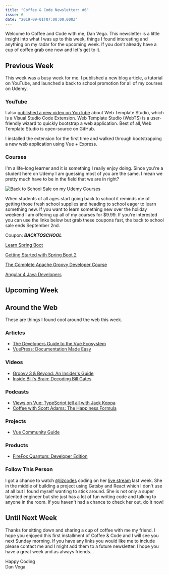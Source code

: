 ```yaml
---
title: "Coffee & Code Newsletter: #6"
issue: 6
date: "2019-09-01T07:00:00.000Z"
---
```


Welcome to Coffee and Code with me, Dan Vega. This newsletter is a little insight into what I was up to this week, things I found interesting and anything on my radar for the upcoming week. If you don't already have a cup of coffee grab one now and let's get to it.

## Previous Week

This week was a busy week for me. I published a new blog article, a tutorial on YouTube, and launched a back to school promotion for all of my courses on Udemy.

### YouTube

I also [published a new video on YouTube](https://www.youtube.com/watch?v=fi4ZjqNcSQc) about Web Template Studio, which is a Visual Studio Code Extension. Web Template Studio (WebTS) is a user-friendly wizard to quickly bootstrap a web application. Best of all, Web Template Studio is open-source on GitHub.

I installed the extension for the first time and walked through bootstrapping a new web application using Vue + Express.

### Courses

I'm a life-long learner and it is something I really enjoy doing. Since you're a student here on Udemy I am guessing most of you are the same. I mean we pretty much have to be in the field that we are in right?

![Back to School Sale on my Udemy Courses](./back-to-school.jpg)

When students of all ages start going back to school it reminds me of getting those fresh school supplies and heading to school eager to learn something new. If you want to learn something new over the holiday weekend I am offering up all of my courses for \$9.99. If you're interested you can use the links below but grab these coupons fast, the back to school sale ends September 2nd.

Coupon: **_BACKTOSCHOOL_**

[Learn Spring Boot](https://www.udemy.com/spring-boot-intro/?couponCode=BACKTOSCHOOL)

[Getting Started with Spring Boot 2](https://www.udemy.com/spring-boot-2/?couponCode=BACKTOSCHOOL)

[The Complete Apache Groovy Developer Course](https://www.udemy.com/apache-groovy/?couponCode=BACKTOSCHOOL)

[Angular 4 Java Developers](https://www.udemy.com/course/angular-4-java-developers/?couponCode=BACKTOSCHOOL)

## Upcoming Week

## Around the Web

These are things I found cool around the web this week.

### Articles

- [The Developers Guide to the Vue Ecosystem](https://dev.to/dobromirhristov/the-developer-s-guide-to-the-vue-ecosystem-4amb)
- [VuePress: Documentation Made Easy](https://www.smashingmagazine.com/2019/08/vuepress-documentation/)

### Videos

- [Groovy 3 & Beyond: An Insider's Guide](https://www.youtube.com/watch?v=FPA_3dXzH7A)
- [Inside Bill's Brain: Decoding Bill Gates](https://www.youtube.com/watch?v=aCv29JKmHNY)

### Podcasts

- [Views on Vue: TypeScript tell all with Jack Koppa](https://devchat.tv/views-on-vue/vov-076-typescript-tell-all-with-jack-koppa/)
- [Coffee with Scott Adams: The Happiness Formula](https://www.scottadamssays.com/2019/08/28/episode-644-scott-adams-the-happiness-formula/)

### Projects

- [Vue Community Guide](https://vue-community.org/)

### Products

- [FireFox Quantum: Developer Edition](https://www.mozilla.org/en-US/firefox/developer/)

### Follow This Person

I got a chance to watch [@lizcodes](https://twitter.com/lizcodes) coding on her [live stream](https://www.twitch.tv/illuminatedspace) last week. She in the middle of building a project using Gatsby and React which I don't use at all but I found myself wanting to stick around. She is not only a super talented engineer but she just has a lot of fun writing code and talking to anyone in the room. If you haven't had a chance to check her out, do it now!

## Until Next Week

Thanks for sitting down and sharing a cup of coffee with me my friend. I hope you enjoyed this first installment of Coffee & Code and I will see you next Sunday morning. If you have any links you would like me to include please contact me and I might add them to a future newsletter. I hope you have a great week and as always friends...

Happy Coding<br/>
Dan Vega

